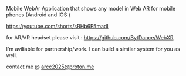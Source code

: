 Mobile WebAr Application that shows any model in Web AR for mobile phones (Android and IOS )

https://youtube.com/shorts/sRHb6F5madI


for AR/VR headset please visit : https://github.com/BytDance/WebXR

I'm aviliable for partnership/work.
I can build a similar system for you as well.

contact me @ arcc2025@proton.me
